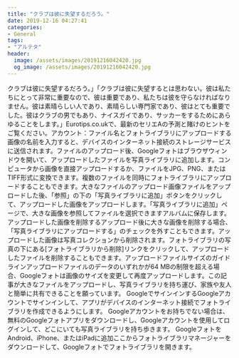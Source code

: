 ```yaml
---
title: "クラブは彼に失望するだろう。"
date: 2019-12-16 04:27:41
categories:
- General
tags:
- "アルテタ"
header:
  image: /assets/images/20191216042420.jpg
  og_image: /assets/images/20191216042420.jpg
---
```


クラブは彼に失望するだろう。」「クラブは彼に失望するとは思わない。彼は私たちにとって非常に重要なので、彼は重要であり、私たちは彼を守らなければなりません。彼は素晴らしい人であり、素晴らしい専門家であり、彼はとても重要でした。彼はクラブの男でもあり、ナイスガイであり、サッカーをするためにあらゆることをします。」Eurotips.co.ukで、最新のセリエAの予測と賭けのヒントをご覧ください。アカウント：ファイル名とフォトライブラリにアップロードする画像の名前を入力すると、デバイスのインターネット接続のストレージサービスに送信されます。ファイルのアップロード後、Googleフォトはブラウザウィンドウを開いて、アップロードしたファイルを写真ライブラリに追加します。コンピュータから画像を直接アップロードするか、ファイルをJPG、PNG、またはTIFF形式に変換できます。複数のファイルを同時にフォトライブラリにアップロードすることもできます。大きなファイルのアップロード画像ファイルをアップロードした後、「参照」の下の「写真ライブラリに追加」ボタンをクリックして、アップロードした画像をアップロードします。「写真ライブラリに追加」ページで、大きな画像を参照してファイルを選択できますアルバムに保存します。アップロードした画像を削除するアップロード後に大きな画像を削除する場合、「写真ライブラリにアップロードする」のチェックを外すこともできます。アップロードした画像は写真コレクションから削除されます。フォトライブラリの写真の下にある[フォトライブラリから削除]リンクをクリックして、アップロードしたファイルを削除することもできます。アップロードファイルサイズのガイドラインアップロードファイルのデータのいずれかが64 MBの制限を超える場合、Googleフォトは画像のサイズを変更して再度アップロードします。この記事が大きなファイルをアップロードし、写真ライブラリを持ち運び、家族や友人と簡単に共有できることを願っています。 GoogleでサインインするGoogleアカウントでサインインして、アプリがデバイスのインターネット接続でフォトライブラリを作成できるようにします。 Googleアカウントをお持ちでない場合は、無料のGoogleフォトアプリをダウンロードし、Googleアカウントを使用してログインして、どこにいても写真ライブラリを持ち歩きます。 GoogleフォトをAndroid、iPhone、またはiPadに追加ここからフォトライブラリマネージャーをダウンロードして、Googleフォトでフォトライブラリを開きます。
